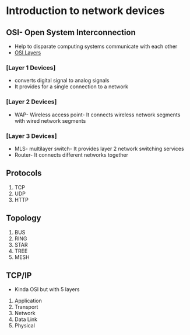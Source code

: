 # Introduction to network devices
## OSI- Open System Interconnection
- Help to disparate computing systems communicate with each other
- [OSI Layers](https://media.licdn.com/dms/image/C4E12AQEReE5piqFEvA/article-cover_image-shrink_720_1280/0/1636366469923?e=2147483647&v=beta&t=2C2wwelF1M_ah9vU-Cs_WRQgivVWM7-vt2pbyVSAUSI)

###  [Layer 1 Devices]
- converts digital signal to analog signals
- It provides for a single connection to a network

###  [Layer 2 Devices]
- WAP- Wireless access point- It connects wireless network segments with wired network segments

###  [Layer 3 Devices]
- MLS- multilayer switch- It provides layer 2 network switching services
- Router- It connects different networks together

## Protocols
1. TCP
2. UDP
3. HTTP

## Topology
1. BUS
2. RING
3. STAR
4. TREE
5. MESH

## TCP/IP
- Kinda OSI but with 5 layers
1. Application
2. Transport
3. Network
4. Data Link
5. Physical

